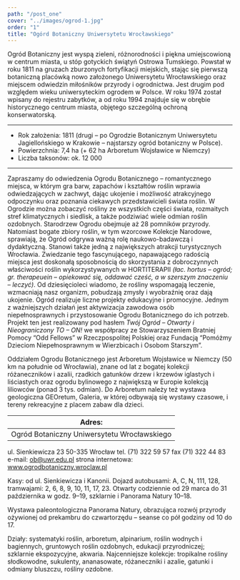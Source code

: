 ```yaml
---
path: "/post_one"
cover: "../images/ogrod-1.jpg"
order: "1"
title: "Ogórd Botaniczny Uniwersytetu Wrocławskiego"
---
```

Ogród Botaniczny jest wyspą zieleni, różnorodności i piękna umiejscowioną w centrum miasta, u stóp gotyckich świątyń Ostrowa Tumskiego. Powstał w roku 1811 na gruzach zburzonych fortyfikacji miejskich, stając się pierwszą botaniczną placówką nowo założonego Uniwersytetu Wrocławskiego oraz miejscem odwiedzin miłośników przyrody i ogrodnictwa. Jest drugim pod względem wieku uniwersyteckim ogrodem w Polsce. W roku 1974 został wpisany do rejestru zabytków, a od roku 1994 znajduje się w obrębie historycznego centrum miasta, objętego szczególną ochroną konserwatorską. 

---

- Rok założenia: 1811 (drugi – po Ogrodzie Botanicznym Uniwersytetu Jagiellońskiego w Krakowie – najstarszy ogród botaniczny w Polsce).
- Powierzchnia: 7,4 ha (+ 62 ha Arboretum Wojsławice w Niemczy)
- Liczba taksonów: ok. 12 000 

---

Zapraszamy do odwiedzenia Ogrodu Botanicznego – romantycznego miejsca, w którym gra barw, zapachów i kształtów roślin wprawia odwiedzających w zachwyt, dając ukojenie i możliwość atrakcyjnego odpoczynku oraz poznania ciekawych przedstawicieli świata roślin. W Ogrodzie można zobaczyć rośliny ze wszystkich części świata, rozmaitych stref klimatycznych i siedlisk, a także podziwiać wiele odmian roślin ozdobnych. Starodrzew Ogrodu obejmuje aż 28 pomników przyrody. Natomiast bogate zbiory roślin, w tym wzorcowe Kolekcje Narodowe, sprawiają, że Ogród odgrywa ważną rolę naukowo-badawczą i dydaktyczną. Stanowi także jedną z największych atrakcji turystycznych Wrocławia. Zwiedzanie tego fascynującego, napawającego radością miejsca jest doskonałą sposobnością do skorzystania z dobroczynnych właściwości roślin wykorzystywanych w HORTITERAPII *(łac. hortus – ogród; gr. therapeuein – opiekować się, oddawać cześć, a w szerszym znaczeniu – leczyć)*. Od dziesięcioleci wiadomo, że rośliny wspomagają leczenie, wzmacniają nasz organizm, pobudzają zmysły i wyobraźnię oraz dają ukojenie. Ogród realizuje liczne projekty edukacyjne i promocyjne. Jednym z ważniejszych działań jest aktywizacja zawodowa osób niepełnosprawnych i przystosowanie Ogrodu Botanicznego do ich potrzeb. Projekt ten jest realizowany pod hasłem *Twój Ogród – Otwarty i Nieograniczony TO – ON!* we współpracy ze Stowarzyszeniem Bratniej Pomocy “Odd Fellows” w Rzeczpospolitej Polskiej oraz Fundacją “Pomóżmy Dzieciom Niepełnosprawnym w Wierzbicach i Osobom Starszym”.

Oddziałem Ogrodu Botanicznego jest Arboretum Wojsławice w Niemczy (50 km na południe od Wrocławia), znane od lat z bogatej kolekcji różaneczników i azalii, rzadkich gatunków drzew i krzewów iglastych i liściastych oraz ogrodu bylinowego z największą w Europie kolekcją liliowców (ponad 3 tys. odmian). Do Arboretum należy też wystawa geologiczna GEOretum, Galeria, w której odbywają się wystawy czasowe, i tereny rekreacyjne z placem zabaw dla dzieci.

[logoOBUW]:
[logokolekcjenarodowe]:



| Adres: |
| --- |
| Ogród Botaniczny Uniwersytetu Wrocławskiego |
ul. Sienkiewicza 23
50-335 Wrocław
tel. (71) 322 59 57
fax (71) 322 44 83
e-mail: ob@uwr.edu.pl
strona internetowa: www.ogrodbotaniczny.wroclaw.pl 

Kasy: od ul. Sienkiewicza i Kanonii.
Dojazd autobusami: A, C, N, 111, 128, tramwajami: 2, 6, 8, 9, 10, 11, 17, 23.
Otwarty codziennie od 29 marca do 31 października w godz. 9–19, szklarnie i Panorama Natury 10–18.

Wystawa paleontologiczna Panorama Natury, obrazująca rozwój przyrody ożywionej od prekambru do czwartorzędu – seanse co pół godziny od 10 do 17.

Działy: systematyki roślin, arboretum, alpinarium, roślin wodnych i bagiennych, gruntowych roślin ozdobnych, edukacji przyrodniczej; szklarnie ekspozycyjne, akwaria. Najcenniejsze kolekcje: tropikalne rośliny słodkowodne, sukulenty, ananasowate, różaneczniki i azalie, gatunki i odmiany bluszczu, rośliny ozdobne.
